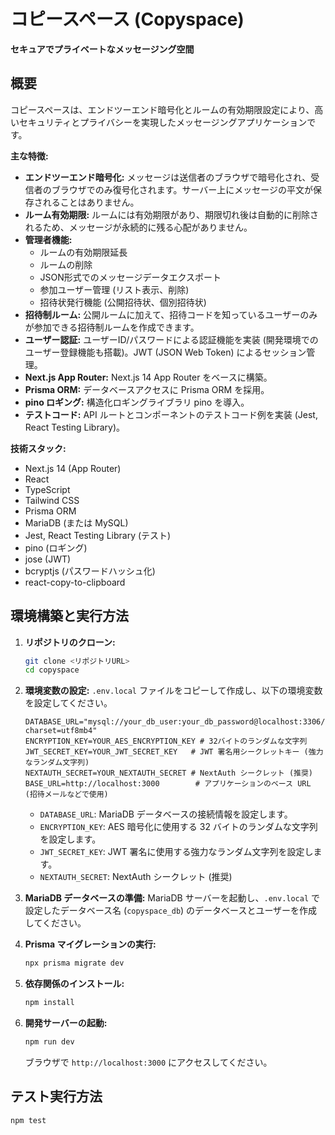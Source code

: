 # コピースペース (Copyspace)

**セキュアでプライベートなメッセージング空間**

## 概要

コピースペースは、エンドツーエンド暗号化とルームの有効期限設定により、高いセキュリティとプライバシーを実現したメッセージングアプリケーションです。

**主な特徴:**

*   **エンドツーエンド暗号化:**  メッセージは送信者のブラウザで暗号化され、受信者のブラウザでのみ復号化されます。サーバー上にメッセージの平文が保存されることはありません。
*   **ルーム有効期限:**  ルームには有効期限があり、期限切れ後は自動的に削除されるため、メッセージが永続的に残る心配がありません。
*   **管理者機能:**
    *   ルームの有効期限延長
    *   ルームの削除
    *   JSON形式でのメッセージデータエクスポート
    *   参加ユーザー管理 (リスト表示、削除)
    *   招待状発行機能 (公開招待状、個別招待状)
*   **招待制ルーム:**  公開ルームに加えて、招待コードを知っているユーザーのみが参加できる招待制ルームを作成できます。
*   **ユーザー認証:**  ユーザーID/パスワードによる認証機能を実装 (開発環境でのユーザー登録機能も搭載)。JWT (JSON Web Token) によるセッション管理。
*   **Next.js App Router:**  Next.js 14 App Router をベースに構築。
*   **Prisma ORM:**  データベースアクセスに Prisma ORM を採用。
*   **pino ロギング:**  構造化ロギングライブラリ pino を導入。
*   **テストコード:**  API ルートとコンポーネントのテストコード例を実装 (Jest, React Testing Library)。

**技術スタック:**

*   Next.js 14 (App Router)
*   React
*   TypeScript
*   Tailwind CSS
*   Prisma ORM
*   MariaDB (または MySQL)
*   Jest, React Testing Library (テスト)
*   pino (ロギング)
*   jose (JWT)
*   bcryptjs (パスワードハッシュ化)
*   react-copy-to-clipboard

## 環境構築と実行方法

1.  **リポジトリのクローン:**
    ```bash
    git clone <リポジトリURL>
    cd copyspace
    ```

2.  **環境変数の設定:**
    `.env.local` ファイルをコピーして作成し、以下の環境変数を設定してください。

    ```
    DATABASE_URL="mysql://your_db_user:your_db_password@localhost:3306/copyspace_db?charset=utf8mb4"
    ENCRYPTION_KEY=YOUR_AES_ENCRYPTION_KEY # 32バイトのランダムな文字列
    JWT_SECRET_KEY=YOUR_JWT_SECRET_KEY   # JWT 署名用シークレットキー (強力なランダム文字列)
    NEXTAUTH_SECRET=YOUR_NEXTAUTH_SECRET # NextAuth シークレット (推奨)
    BASE_URL=http://localhost:3000        # アプリケーションのベース URL (招待メールなどで使用)
    ```

    *   `DATABASE_URL`:  MariaDB データベースの接続情報を設定します。
    *   `ENCRYPTION_KEY`:  AES 暗号化に使用する 32 バイトのランダムな文字列を設定します。
    *   `JWT_SECRET_KEY`:  JWT 署名に使用する強力なランダム文字列を設定します。
    *   `NEXTAUTH_SECRET`:  NextAuth シークレット (推奨)

3.  **MariaDB データベースの準備:**
    MariaDB サーバーを起動し、`.env.local` で設定したデータベース名 (`copyspace_db`) のデータベースとユーザーを作成してください。

4.  **Prisma マイグレーションの実行:**
    ```bash
    npx prisma migrate dev
    ```

5.  **依存関係のインストール:**
    ```bash
    npm install
    ```

6.  **開発サーバーの起動:**
    ```bash
    npm run dev
    ```

    ブラウザで `http://localhost:3000` にアクセスしてください。

## テスト実行方法

```bash
npm test
